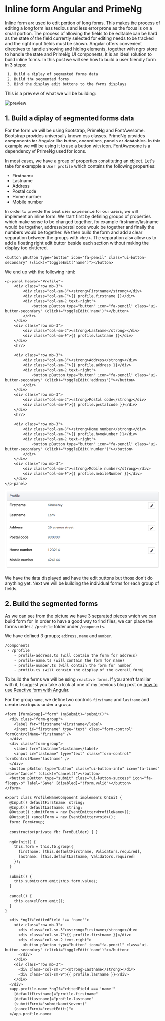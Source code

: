 # Inline form Angular and PrimeNg

Inline form are used to edit portion of long forms. This makes the process of editing a long form less tedious and less error prone as the focus is on a small portion.
The process of allowing the fields to be editable can be hard as the state of the field currently selected for editing needs to be tracked and the right input fields must be shown.
Angular offers convenient directives to handle showing and hiding elements, together with ngrx store to handle the state and PrimeNg UI components, it is an ideal solution to build inline forms. In this post we will see how to build a user friendly form in 3 steps:

```
 1. Build a diplay of segmented forms data
 2. Build the segmented forms
 3. Bind the display edit buttons to the forms displays
```

This is a preview of what we will be building:

![preview]()

## 1. Build a diplay of segmented forms data

For the form we will be using Bootstrap, PrimeNg and FontAwesome.
Bootstrap provides universally known css classes. PrimeNg provides components for Angular like button, accordions, panels or datatables. In this example we will be using it to use a button with icon. FontAwesome is a dependency of PrimeNg used for icons.

In most cases, we have a group of properties constituting an object. Let's take for exampple a `User profile` which contains the following properties:

 - Firstname
 - Lastname
 - Address
 - Postal code
 - Home number
 - Mobile number

In order to provide the best user experience for our users, we will implement an inline form. We start first by defining groups of properties which make sense to be changed together, for example firstname/lastname would be together, address/postal code would be together and finally the numbers would be together.
We then build the form and add a clear separation between the groups with `<hr/>`. 
The separation also allow us to add a floating right edit button beside each section without making the display too cluttered.

```
<button pButton type="button" icon="fa-pencil" class="ui-button-secondary" (click)="toggleEdit('name')"></button>
```

We end up with the following html:

```
<p-panel header="Profile">
    <div class="row mb-3">
        <div class="col-sm-3"><strong>Firstname</strong></div>
        <div class="col-sm-7">{{ profile.firstname }}</div>
        <div class="col-sm-2 text-right">
            <button pButton type="button" icon="fa-pencil" class="ui-button-secondary" (click)="toggleEdit('name')"></button>
        </div>
    </div>
    <div class="row mb-3">
        <div class="col-sm-3"><strong>Lastname</strong></div>
        <div class="col-sm-9">{{ profile.lastname }}</div>
    </div>
    <hr/>

    <div class="row mb-3">
        <div class="col-sm-3"><strong>Address</strong></div>
        <div class="col-sm-7">{{ profile.address }}</div>
        <div class="col-sm-2 text-right">
            <button pButton type="button" icon="fa-pencil" class="ui-button-secondary" (click)="toggleEdit('address')"></button>
        </div>
    </div>
    <div class="row mb-3">
        <div class="col-sm-3"><strong>Postal code</strong></div>
        <div class="col-sm-9">{{ profile.postalcode }}</div>
    </div>
    <hr/>

    <div class="row mb-3">
        <div class="col-sm-3"><strong>Home number</strong></div>
        <div class="col-sm-7">{{ profile.homeNumber }}</div>
        <div class="col-sm-2 text-right">
            <button pButton type="button" icon="fa-pencil" class="ui-button-secondary" (click)="toggleEdit('number')"></button>
        </div>
    </div>
    <div class="row mb-3">
        <div class="col-sm-3"><strong>Mobile number</strong></div>
        <div class="col-sm-9">{{ profile.mobileNumber }}</div>
    </div>
</p-panel>
```

 ![form](https://raw.githubusercontent.com/Kimserey/BlogArchive/master/img/20170810_form_ng_prime/form.PNG)

We have the data displayed and have the edit buttons but those don't do anything yet.
Next we will be building the individual forms for each group of fields.

## 2. Build the segmented forms

As we can see from the picture we have 3 separated pieces which we can build form for.
In order to have a good way to find files, we can place the forms under a `/profile` folder under `/components`.

We have defined 3 groups; `address`, `name` and `number`.

```
/components
 - /profile
    - profile-address.ts (will contain the form for address)
    - profile-name.ts (will contain the form for name)
    - profile-number.ts (will contain the form for number)
    - profile.ts (will contain the display of the overall form)
```

To build the forms we will be using `reactive forms`. If you aren't familiar with it, I suggest you take a look at one of my previous blog post on [how to use Reactive form with Angular](https://kimsereyblog.blogspot.sg/2017/06/reactive-form-with-angular.html).

For the group `name`, we define two controls `firstname` and `lastname` and create two inputs under a group:

```
<form [formGroup]="form" (ngSubmit)="submit()">
  <div class="form-group">
    <label for="firstname">Firstname</label>
    <input id="firstname" type="text" class="form-control" formControlName="firstname" />
  </div>
  <div class="form-group">
    <label for="lastname">Lastname</label>
    <input id="lastname" type="text" class="form-control" formControlName="lastname" />
  </div>
  <button pButton type="button" class="ui-button-info" icon="fa-times" label="Cancel" (click)="cancel()"></button>
  <button pButton type="submit" class="ui-button-success" icon="fa-floppy-o" label="Save" [disabled]="!form.valid"></button>
</form>
```

```
export class ProfileNameComponent implements OnInit {
  @Input() defaultFirstname: string;
  @Input() defaultLastname: string;
  @Output() submitForm = new EventEmitter<ProfileName>();
  @Output() cancelForm = new EventEmitter<void>();
  form: FormGroup;

  constructor(private fb: FormBuilder) { }

  ngOnInit() {
    this.form = this.fb.group({
      firstname: [this.defaultFirstname, Validators.required],
      lastname: [this.defaultLastname, Validators.required]
    });
  }

  submit() {
    this.submitForm.emit(this.form.value);
  }

  cancel() {
    this.cancelForm.emit();
  }
}
```

```
  <div *ngIf="editedField !== 'name'">
    <div class="row mb-3">
      <div class="col-sm-3"><strong>Firstname</strong></div>
      <div class="col-sm-7">{{ profile.firstname }}</div>
      <div class="col-sm-2 text-right">
        <button pButton type="button" icon="fa-pencil" class="ui-button-secondary" (click)="toggleEdit('name')"></button>
      </div>
    </div>
    <div class="row mb-3">
      <div class="col-sm-3"><strong>Lastname</strong></div>
      <div class="col-sm-9">{{ profile.lastname }}</div>
    </div>
  </div>
  <app-profile-name *ngIf="editedField === 'name'"
    [defaultFirstname]="profile.firstname"
    [defaultLastname]="profile.lastname"
    (submitForm)="submitName($event)"
    (cancelForm)="resetEdit()">
  </app-profile-name>
```